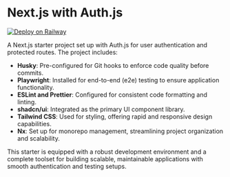 # Next.js with Auth.js

[![Deploy on Railway](https://railway.com/button.svg)](https://railway.app/template/Wjoi4m?referralCode=73cYCO)

A Next.js starter project set up with Auth.js for user authentication and protected routes. The
project includes:

- **Husky**: Pre-configured for Git hooks to enforce code quality before commits.
- **Playwright**: Installed for end-to-end (e2e) testing to ensure application functionality.
- **ESLint and Prettier**: Configured for consistent code formatting and linting.
- **shadcn/ui**: Integrated as the primary UI component library.
- **Tailwind CSS**: Used for styling, offering rapid and responsive design capabilities.
- **Nx**: Set up for monorepo management, streamlining project organization and scalability.

This starter is equipped with a robust development environment and a complete toolset for building
scalable, maintainable applications with smooth authentication and testing setups.
